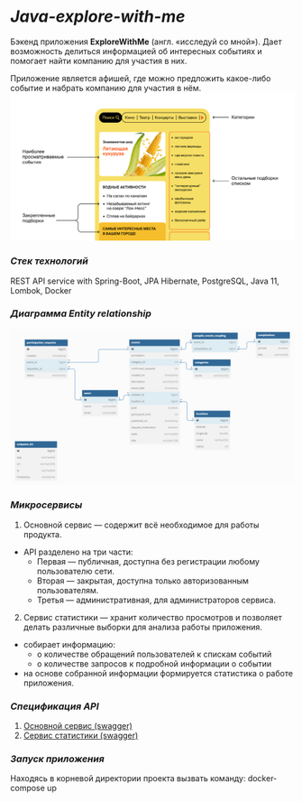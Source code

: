 # _Java-explore-with-me_

Бэкенд приложения **ExploreWithMe** (англ. «исследуй со мной»). Дает возможность делиться информацией об интересных событиях и помогает найти компанию для участия в них.

Приложение является афишей, где можно предложить какое-либо событие и набрать компанию для участия в нём.
![main front](./Front%20page%20concept.png)



### _Стек технологий_
REST API service with Spring-Boot, JPA Hibernate, PostgreSQL, Java 11, Lombok, Docker

### _Диаграмма Entity relationship_
![db ER-diagram](./Explore-with-me%20ER%20diagram.PNG)

### _Микросервисы_
1. Основной сервис — содержит всё необходимое для работы продукта.

- API разделено на три части:
  - Первая — публичная, доступна без регистрации любому пользователю сети.
  - Вторая — закрытая, доступна только авторизованным пользователям.
  - Третья — административная, для администраторов сервиса.

2. Сервис статистики — хранит количество просмотров и позволяет делать различные выборки для анализа работы приложения.
- собирает информацию:
  - о количестве обращений пользователей к спискам событий
  - о количестве запросов к подробной информации о событии
- на основе собранной информации формируется статистика о работе приложения.

### _Спецификация API_
1. [Основной сервис (swagger)](https://petstore.swagger.io/?url=https://raw.githubusercontent.com/Keindel/java-explore-with-me/main/ewm-main-service-spec.json)
2. [Сервис статистики (swagger)](https://petstore.swagger.io/?url=https://raw.githubusercontent.com/Keindel/java-explore-with-me/main/ewm-stats-service-spec.json)

### _Запуск приложения_
Находясь в корневой директории проекта вызвать команду: docker-compose up